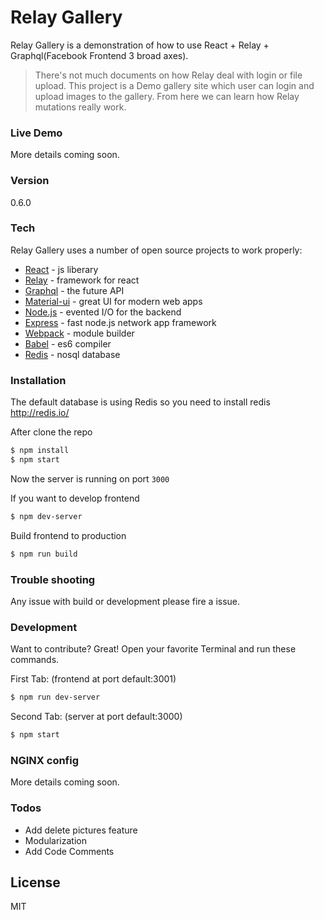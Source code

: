 # Relay Gallery

Relay Gallery is a demonstration of how to use React + Relay + Graphql(Facebook Frontend 3 broad axes).


> There's not much documents on how Relay deal with login or file upload. This project is a
> Demo gallery site which user can login and upload images to the gallery. From here we can
> learn how Relay mutations really work.

### Live Demo

More details coming soon.

### Version
0.6.0

### Tech

Relay Gallery uses a number of open source projects to work properly:

* [React] - js liberary
* [Relay] - framework for react
* [Graphql] - the future API
* [Material-ui] - great UI for modern web apps
* [Node.js] - evented I/O for the backend
* [Express] - fast node.js network app framework
* [Webpack] - module builder
* [Babel] - es6 compiler
* [Redis] - nosql database


### Installation

The default database is using Redis so you need to install redis
http://redis.io/

After clone the repo
```sh
$ npm install
$ npm start
```
Now the server is running on port `3000`

If you want to develop frontend
```sh
$ npm dev-server
```

Build frontend to production
```sh
$ npm run build
```

### Trouble shooting
Any issue with build or development please fire a issue.

### Development

Want to contribute? Great!
Open your favorite Terminal and run these commands.

First Tab: (frontend at port default:3001)
```sh
$ npm run dev-server
```

Second Tab: (server at port default:3000)
```sh
$ npm start
```


### NGINX config

More details coming soon.


### Todos

 - Add delete pictures feature
 - Modularization
 - Add Code Comments

License
----

MIT



[//]: # (These are reference links used in the body of this note and get stripped out when the markdown processor does its job. There is no need to format nicely because it shouldn't be seen. Thanks SO - http://stackoverflow.com/questions/4823468/store-comments-in-markdown-syntax)


   [React]: <http://facebook.github.io/react/>
   [Relay]: <https://facebook.github.io/relay/>
   [Graphql]:  <https://github.com/facebook/graphql>
   [Material-ui]: <https://github.com/joemccann/dillinger/tree/master/plugins/googledrive/README.md>
   [Webpack]: <https://webpack.github.io/>
   [Node.js]: <http://nodejs.org>
   [Express]: <http://expressjs.com>
   [Babel]: <https://babeljs.io/>
   [Redis]: <http://redis.io//>




